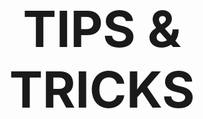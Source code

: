 <div align="center">
<p style="font-size: 80px !important; font-weight: bold;">TIPS & TRICKS<p>
<div>